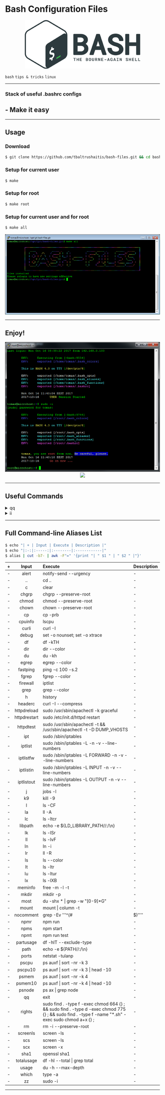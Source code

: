 # Bash Configuration Files #

<p align="center">
  <img src="assets/img/bash-logo-web.png" alt="Bash Logo" />
</p>

`bash` `tips & tricks` `linux`

---

### Stack of useful .bashrc configs ###
## - Make it easy

---

## Usage ##

### Download ###
```bash
$ git clone https://github.com/tbaltrushaitis/bash-files.git && cd bash-files
```

### Setup for current user ###
```bash
$ make
```

### Setup for root ###
```bash
$ make root
```

### Setup for current user and for root ###
```bash
$ make all
```

![Setup View](assets/img/make-all.png)

---

## Enjoy! ##

<div align="center">
  <img max-height="500px" max-width="500px" src="assets/img/user-login-and-sudo.png" />
</div>

<div align="center">
  <img max-height="500px" max-width="500px" src="assets/img/assets/img/alias-ii.png" />
</div>

---

## Useful Commands ##

<details>
<summary>qq</summary>

Logout from current session

<div align="center">
  <img max-height="500px" max-width="500px" src="assets/img/alias-qq-logout.png" />
</div>
</details>

<details>
<summary>ii</summary>

Show basic hardware and networking information about the host

<div align="center">
  <img max-height="500px" max-width="500px" src="assets/img/alias-ii.png" />
</div>
</details>

---

## Full Command-line Aliases List ##

```bash
$ echo "| + | Input | Execute | Description |"
$ echo "|:-:|:-----:|:--------|:------------|"
$ alias | cut -b7- | awk -F"=" '{print "| " $1 " | " $2 " |"}'
```

| + | Input | Execute | Description |
|:-:|:-----:|:--------|:------------|
| - | alert | notify-send --urgency | -
| - | .. | cd .. | -
| - | c | clear | -
| - | chgrp | chgrp --preserve-root | -
| - | chmod | chmod --preserve-root | -
| - | chown | chown --preserve-root | -
| - | cp | cp -prb | -
| - | cpuinfo | lscpu | -
| - | curli | curl -I | -
| - | debug | set -o nounset; set -o xtrace | -
| - | df | df -kTH | -
| - | dir | dir --color | -
| - | du | du -kh | -
| - | egrep | egrep --color | -
| - | fastping | ping -c 100 -s.2 | -
| - | fgrep | fgrep --color | -
| - | firewall | iptlist | -
| - | grep | grep --color | -
| - | h | history | -
| - | headerc | curl -I --compress | -
| - | httpdreload | sudo /usr/sbin/apachectl -k graceful | -
| - | httpdrestart | sudo /etc/init.d/httpd restart | -
| - | httpdtest | sudo /usr/sbin/apachectl -t && /usr/sbin/apachectl -t -D DUMP_VHOSTS | -
| - | ipt | sudo /sbin/iptables | -
| - | iptlist | sudo /sbin/iptables -L -n -v --line-numbers | -
| - | iptlistfw | sudo /sbin/iptables -L FORWARD -n -v --line-numbers | -
| - | iptlistin | sudo /sbin/iptables -L INPUT -n -v --line-numbers | -
| - | iptlistout | sudo /sbin/iptables -L OUTPUT -n -v --line-numbers | -
| - | j | jobs -l | -
| - | k9 | kill -9 | -
| - | l | ls -CF | -
| - | la | ll -A | -
| - | lc | ls -ltcr | -
| - | libpath | echo -e ${LD_LIBRARY_PATH//:/\\n} | -
| - | lk | ls -lSr | -
| - | ll | ls -lvF | -
| - | ln | ln -i | -
| - | lr | ll -R | -
| - | ls | ls --color | -
| - | lt | ls -ltr | -
| - | lu | ls -ltur | -
| - | lx | ls -lXB | -
| - | meminfo | free -m -l -t | -
| - | mkdir | mkdir -p | -
| - | most | du -shx * \| grep -w "[0-9]*G" | -
| - | mount | mount \| column -t | -
| - | nocomment | grep -Ev '\''^(#|$)'\''' | -
| - | npmr | npm run | -
| - | npms | npm start | -
| - | npmt | npm run test | -
| - | partusage | df -hlT --exclude-type | -
| - | path | echo -e ${PATH//:/\\n} | -
| - | ports | netstat -tulanp | -
| - | pscpu | ps auxf \| sort -nr -k 3 | -
| - | pscpu10 | ps auxf \| sort -nr -k 3 \| head -10 | -
| - | psmem | ps auxf \| sort -nr -k 4 | -
| - | psmem10 | ps auxf \| sort -nr -k 4 \| head -10 | -
| - | psnode | ps ax \| grep node | -
| - | qq | exit | -
| - | rights | sudo find . -type f -exec chmod 664 {} \; && sudo find . -type d -exec chmod 775 {} \; && sudo find . -type f -name "*.sh" -exec sudo chmod a+x {} \; | -
| - | rm | rm -i --preserve-root | -
| - | screenls | screen -ls | -
| - | scs | screen -ls | -
| - | scx | screen -x | -
| - | sha1 | openssl sha1 | -
| - | totalusage | df -hl --total \| grep total | -
| - | usage | du -h --max-depth | -
| - | which | type -a | -
| - | zz | sudo -i | -

---

